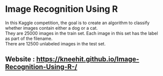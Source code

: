 # Image Recognition Using R

In this Kaggle competition, the goal is to create an algorithm to classify whether images contain either a dog or a cat. <br>
They are 25000 images in the train set. Each image in this set has the label as part of the filename. <br> There are 12500 unlabeled images in the test set.

## Website : https://kneehit.github.io/Image-Recognition-Using-R-/
